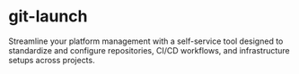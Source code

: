 # git-launch
Streamline your platform management with a self-service tool designed to standardize and configure repositories, CI/CD workflows, and infrastructure setups across projects.
